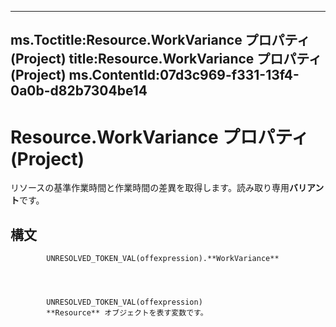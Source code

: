 

---
ms.Toctitle:Resource.WorkVariance プロパティ (Project)
title:Resource.WorkVariance プロパティ (Project)
ms.ContentId:07d3c969-f331-13f4-0a0b-d82b7304be14
---
# Resource.WorkVariance プロパティ (Project)




リソースの基準作業時間と作業時間の差異を取得します。読み取り専用**バリアント**です。

## 構文

            UNRESOLVED_TOKEN_VAL(offexpression).**WorkVariance**




            UNRESOLVED_TOKEN_VAL(offexpression)
            **Resource** オブジェクトを表す変数です。





